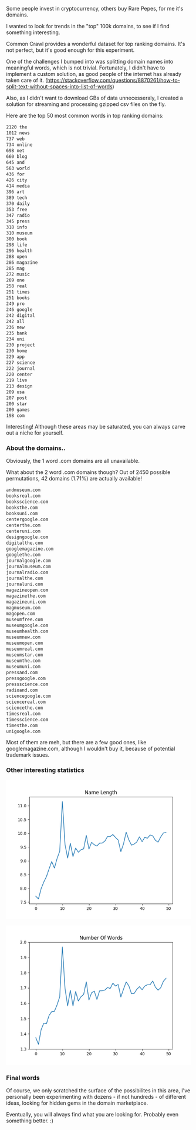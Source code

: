 Some people invest in cryptocurrency, others buy Rare Pepes, for me it's domains.

I wanted to look for trends in the "top" 100k domains, to see if I find something interesting.

Common Crawl provides a wonderful dataset for top ranking domains. It's not perfect, but it's good enough for this experiment.

One of the challenges I bumped into was splitting domain names into meaningful words, which is not trivial. Fortunately, I didn't have to implement a custom solution, as good people of the internet has already taken care of it. (https://stackoverflow.com/questions/8870261/how-to-split-text-without-spaces-into-list-of-words)

Also, as I didn't want to download GBs of data unnecesseraly, I created a solution for streaming and processing gzipped csv files on the fly.

Here are the top 50 most common words in top ranking domains:

```
2120 the
1012 news
737 web
734 online
698 net
660 blog
645 and
563 world
436 for
426 city
414 media
396 art
389 tech
370 daily
353 free
347 radio
345 press
318 info
310 museum
300 book
298 life
296 health
288 open
286 magazine
285 mag
272 music
269 one
258 real
251 times
251 books
249 pro
246 google
242 digital
242 all
236 new
235 bank
234 uni
230 project
230 home
229 app
227 science
222 journal
220 center
219 live
213 design
209 usa
207 post
200 star
200 games
198 com
```

Interesting! Although these areas may be saturated, you can always carve out a niche for yourself.

### About the domains..

Obviously, the 1 word .com domains are all unavailable.

What about the 2 word .com domains though? Out of 2450 possible permutations, 42 domains (1.71%) are actually available!

```
andmuseum.com
booksreal.com
booksscience.com
booksthe.com
booksuni.com
centergoogle.com
centerthe.com
centeruni.com
designgoogle.com
digitalthe.com
googlemagazine.com
googlethe.com
journalgoogle.com
journalmuseum.com
journalradio.com
journalthe.com
journaluni.com
magazineopen.com
magazinethe.com
magazineuni.com
magmuseum.com
magopen.com
museumfree.com
museumgoogle.com
museumhealth.com
museumnew.com
museumopen.com
museumreal.com
museumstar.com
museumthe.com
museumuni.com
pressand.com
pressgoogle.com
pressscience.com
radioand.com
sciencegoogle.com
sciencereal.com
sciencethe.com
timesreal.com
timesscience.com
timesthe.com
unigoogle.com
```

Most of them are meh, but there are a few good ones, like googlemagazine.com, although I wouldn't buy it, because of potential trademark issues.

### Other interesting statistics

![Name Length](name-length.png?raw=true "Name Length")

![Number of Words](number-of-words.png?raw=true "Number of Words")

### Final words

Of course, we only scratched the surface of the possibilites in this area, I've personally been experimenting with dozens - if not hundreds - of different ideas, looking for hidden gems in the domain marketplace.

Eventually, you will always find what you are looking for. Probably even something better. :)
